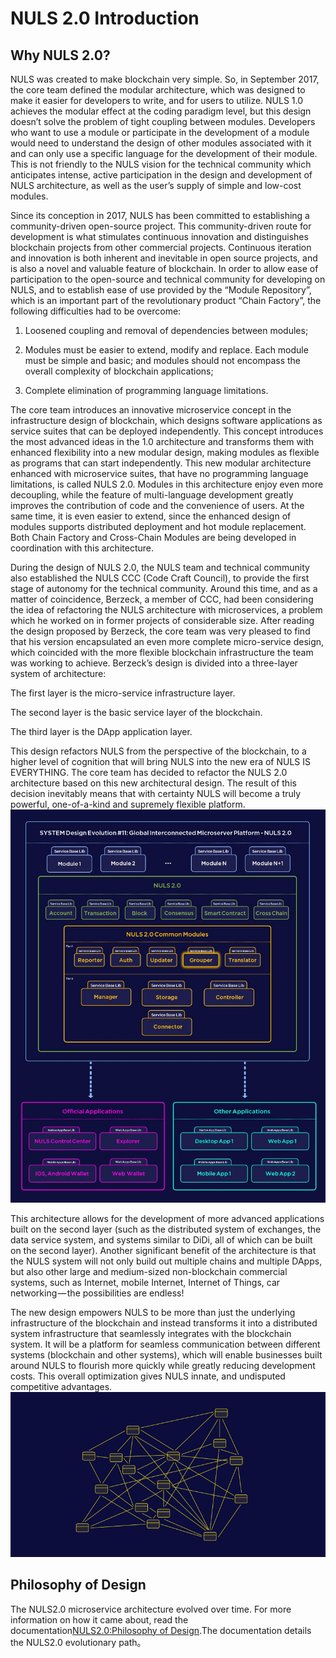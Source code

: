 # NULS 2.0 Introduction

## Why NULS 2.0?

NULS was created to make blockchain very simple. So, in September 2017, the core team defined the modular architecture, which was designed to make it easier for developers to write, and for users to utilize. NULS 1.0 achieves the modular effect at the coding paradigm level, but this design doesn’t solve the problem of tight coupling between modules. Developers who want to use a module or participate in the development of a module would need to understand the design of other modules associated with it and can only use a specific language for the development of their module. This is not friendly to the NULS vision for the technical community which anticipates intense, active participation in the design and development of NULS architecture, as well as the user’s supply of simple and low-cost modules.

Since its conception in 2017, NULS has been committed to establishing a community-driven open-source project. This community-driven route for development is what stimulates continuous innovation and distinguishes blockchain projects from other commercial projects. Continuous iteration and innovation is both inherent and inevitable in open source projects, and is also a novel and valuable feature of blockchain. In order to allow ease of participation to the open-source and technical community for developing on NULS, and to establish ease of use provided by the “Module Repository”, which is an important part of the revolutionary product “Chain Factory”, the following difficulties had to be overcome:

1. Loosened coupling and removal of dependencies between modules;

2. Modules must be easier to extend, modify and replace. Each module must be simple and basic; and modules should not encompass the overall complexity of blockchain applications;

3. Complete elimination of programming language limitations.

The core team introduces an innovative microservice concept in the infrastructure design of blockchain, which designs software applications as service suites that can be deployed independently. This concept introduces the most advanced ideas in the 1.0 architecture and transforms them with enhanced flexibility into a new modular design, making modules as flexible as programs that can start independently. This new modular architecture enhanced with microservice suites, that have no programming language limitations, is called NULS 2.0. Modules in this architecture enjoy even more decoupling, while the feature of multi-language development greatly improves the contribution of code and the convenience of users. At the same time, it is even easier to extend, since the enhanced design of modules supports distributed deployment and hot module replacement. Both Chain Factory and Cross-Chain Modules are being developed in coordination with this architecture.

During the design of NULS 2.0, the NULS team and technical community also established the NULS CCC (Code Craft Council), to provide the first stage of autonomy for the technical community. Around this time, and as a matter of coincidence, Berzeck, a member of CCC, had been considering the idea of refactoring the NULS architecture with microservices, a problem which he worked on in former projects of considerable size. After reading the design proposed by Berzeck, the core team was very pleased to find that his version encapsulated an even more complete micro-service design, which coincided with the more flexible blockchain infrastructure the team was working to achieve. Berzeck’s design is divided into a three-layer system of architecture:

The first layer is the micro-service infrastructure layer.

The second layer is the basic service layer of the blockchain.

The third layer is the DApp application layer.

This design refactors NULS from the perspective of the blockchain, to a higher level of cognition that will bring NULS into the new era of NULS IS EVERYTHING. The core team has decided to refactor the NULS 2.0 architecture based on this new architectural design. The result of this decision inevitably means that with certainty NULS will become a truly powerful, one-of-a-kind and supremely flexible platform.
![](./image/introduction/introduction-1.jpg)

This architecture allows for the development of more advanced applications built on the second layer (such as the distributed system of exchanges, the data service system, and systems similar to DiDi, all of which can be built on the second layer). Another significant benefit of the architecture is that the NULS system will not only build out multiple chains and multiple DApps, but also other large and medium-sized non-blockchain commercial systems, such as Internet, mobile Internet, Internet of Things, car networking — the possibilities are endless!

The new design empowers NULS to be more than just the underlying infrastructure of the blockchain and instead transforms it into a distributed system infrastructure that seamlessly integrates with the blockchain system. It will be a platform for seamless communication between different systems (blockchain and other systems), which will enable businesses built around NULS to flourish more quickly while greatly reducing development costs. This overall optimization gives NULS innate, and undisputed competitive advantages.
![](./image/introduction/introduction-2.jpg)

## Philosophy of Design


The NULS2.0 microservice architecture evolved over time. For more information on how it came about, read the documentation[NULS2.0:Philosophy of Design](https://nuls.io/api/v1/download/files/papers/nuls2.0/NULS_2.0_Philosophy_of_Design_V0.1_(Eng)_Final.pdf).The documentation details the NULS2.0 evolutionary path。